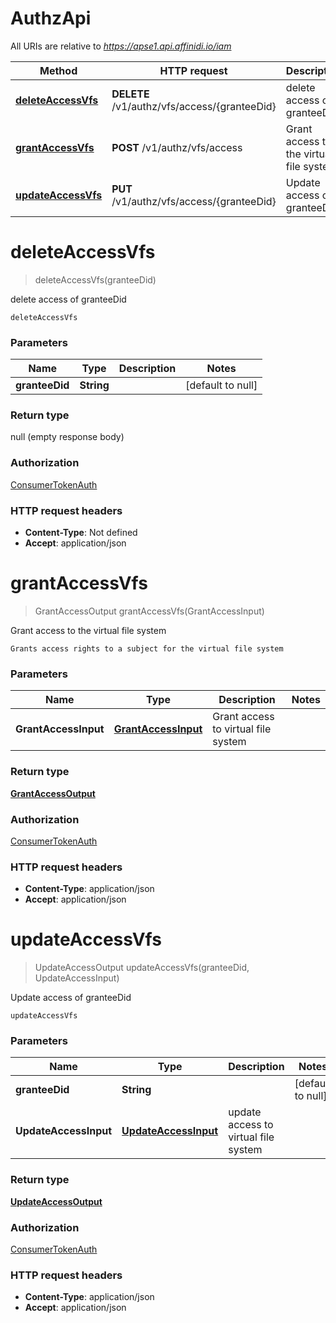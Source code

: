 # AuthzApi

All URIs are relative to *https://apse1.api.affinidi.io/iam*

| Method                                             | HTTP request                                 | Description                             |
| -------------------------------------------------- | -------------------------------------------- | --------------------------------------- |
| [**deleteAccessVfs**](AuthzApi.md#deleteAccessVfs) | **DELETE** /v1/authz/vfs/access/{granteeDid} | delete access of granteeDid             |
| [**grantAccessVfs**](AuthzApi.md#grantAccessVfs)   | **POST** /v1/authz/vfs/access                | Grant access to the virtual file system |
| [**updateAccessVfs**](AuthzApi.md#updateAccessVfs) | **PUT** /v1/authz/vfs/access/{granteeDid}    | Update access of granteeDid             |

<a name="deleteAccessVfs"></a>

# **deleteAccessVfs**

> deleteAccessVfs(granteeDid)

delete access of granteeDid

    deleteAccessVfs

### Parameters

| Name           | Type       | Description | Notes             |
| -------------- | ---------- | ----------- | ----------------- |
| **granteeDid** | **String** |             | [default to null] |

### Return type

null (empty response body)

### Authorization

[ConsumerTokenAuth](../README.md#ConsumerTokenAuth)

### HTTP request headers

- **Content-Type**: Not defined
- **Accept**: application/json

<a name="grantAccessVfs"></a>

# **grantAccessVfs**

> GrantAccessOutput grantAccessVfs(GrantAccessInput)

Grant access to the virtual file system

    Grants access rights to a subject for the virtual file system

### Parameters

| Name                 | Type                                                  | Description                         | Notes |
| -------------------- | ----------------------------------------------------- | ----------------------------------- | ----- |
| **GrantAccessInput** | [**GrantAccessInput**](../Models/GrantAccessInput.md) | Grant access to virtual file system |       |

### Return type

[**GrantAccessOutput**](../Models/GrantAccessOutput.md)

### Authorization

[ConsumerTokenAuth](../README.md#ConsumerTokenAuth)

### HTTP request headers

- **Content-Type**: application/json
- **Accept**: application/json

<a name="updateAccessVfs"></a>

# **updateAccessVfs**

> UpdateAccessOutput updateAccessVfs(granteeDid, UpdateAccessInput)

Update access of granteeDid

    updateAccessVfs

### Parameters

| Name                  | Type                                                    | Description                          | Notes             |
| --------------------- | ------------------------------------------------------- | ------------------------------------ | ----------------- |
| **granteeDid**        | **String**                                              |                                      | [default to null] |
| **UpdateAccessInput** | [**UpdateAccessInput**](../Models/UpdateAccessInput.md) | update access to virtual file system |                   |

### Return type

[**UpdateAccessOutput**](../Models/UpdateAccessOutput.md)

### Authorization

[ConsumerTokenAuth](../README.md#ConsumerTokenAuth)

### HTTP request headers

- **Content-Type**: application/json
- **Accept**: application/json
